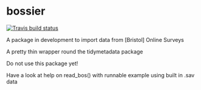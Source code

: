 # bossier

[![Travis build status](https://travis-ci.org/ianhandel/bossier.svg?branch=master)](https://travis-ci.org/ianhandel/bossier)



A package in development to import data from [Bristol] Online Surveys

A pretty thin wrapper round the tidymetadata package

Do not use this package yet!

Have a look at help on read_bos() with runnable example using built in .sav data
